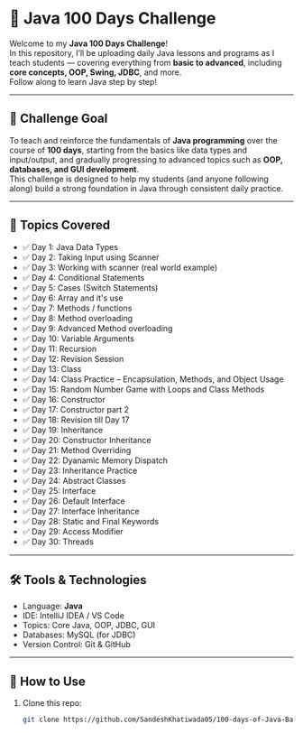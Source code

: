 # 🧠 Java 100 Days Challenge

Welcome to my **Java 100 Days Challenge**!  
In this repository, I’ll be uploading daily Java lessons and programs as I teach students — covering everything from **basic to advanced**, including **core concepts, OOP, Swing, JDBC**, and more.  
Follow along to learn Java step by step!

---

## 📅 Challenge Goal

To teach and reinforce the fundamentals of **Java programming** over the course of **100 days**, starting from the basics like data types and input/output, and gradually progressing to advanced topics such as **OOP, databases, and GUI development**.  
This challenge is designed to help my students (and anyone following along) build a strong foundation in Java through consistent daily practice.

---

## 📌 Topics Covered

- ✅ Day 1: Java Data Types  
- ✅ Day 2: Taking Input using Scanner
- ✅ Day 3: Working with scanner (real world example)
- ✅ Day 4: Conditional Statements
- ✅ Day 5: Cases (Switch Statements)
- ✅ Day 6: Array and it's use
- ✅ Day 7: Methods / functions
- ✅ Day 8: Method overloading
- ✅ Day 9: Advanced Method overloading
- ✅ Day 10: Variable Arguments
- ✅ Day 11: Recursion
- ✅ Day 12: Revision Session
- ✅ Day 13: Class
- ✅ Day 14: Class Practice – Encapsulation, Methods, and Object Usage
- ✅ Day 15:  Random Number Game with Loops and Class Methods
- ✅ Day 16:  Constructor
- ✅ Day 17:  Constructor part 2
- ✅ Day 18:  Revision till Day 17
- ✅ Day 19:  Inheritance 
- ✅ Day 20:  Constructor Inheritance
- ✅ Day 21:  Method Overriding 
- ✅ Day 22:  Dyanamic Memory Dispatch
- ✅ Day 23:  Inheritance Practice
- ✅ Day 24:  Abstract Classes
- ✅ Day 25:  Interface
- ✅ Day 26:  Default Interface
- ✅ Day 27:  Interface Inheritance
- ✅ Day 28:  Static and Final Keywords
- ✅ Day 29:  Access Modifier
- ✅ Day 30:  Threads

  


---

## 🛠 Tools & Technologies

- Language: **Java**
- IDE: IntelliJ IDEA / VS Code
- Topics: Core Java, OOP, JDBC, GUI
- Databases: MySQL (for JDBC)
- Version Control: Git & GitHub

---

## 🚀 How to Use

1. Clone this repo:  
   ```bash
   git clone https://github.com/SandeshKhatiwada05/100-days-of-Java-Basic-to-Advanced
